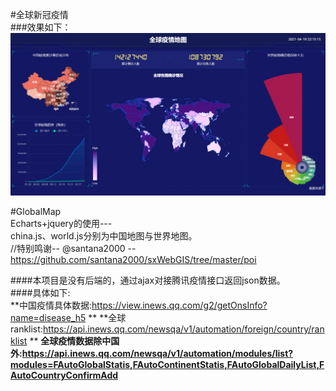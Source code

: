 #全球新冠疫情  
###效果如下：  
![Image](https://github.com/srqAndwr/GlobalMap/blob/main/preview/GlobalMAp.jpeg)  


#GlobalMap  
Echarts+jquery的使用---  
china.js、world.js分别为中国地图与世界地图。  
//特别鸣谢-- @santana2000 --https://github.com/santana2000/sxWebGIS/tree/master/poi  

####本项目是没有后端的，通过ajax对接腾讯疫情接口返回json数据。  
####具体如下:  
**中国疫情具体数据:https://view.inews.qq.com/g2/getOnsInfo?name=disease_h5  **
**全球ranklist:https://api.inews.qq.com/newsqa/v1/automation/foreign/country/ranklist  **
**全球疫情数据除中国外:https://api.inews.qq.com/newsqa/v1/automation/modules/list?modules=FAutoGlobalStatis,FAutoContinentStatis,FAutoGlobalDailyList,FAutoCountryConfirmAdd**
